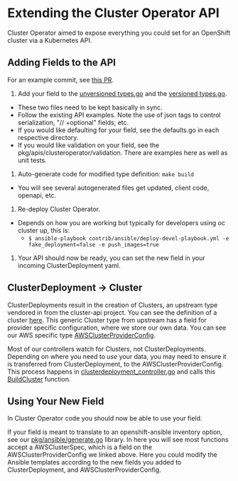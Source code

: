 # Extending the Cluster Operator API

Cluster Operator aimed to expose everything you could set for an OpenShift cluster via a Kubernetes API.

## Adding Fields to the API

For an example commit, see [this PR](https://github.com/openshift/cluster-operator/commit/b29b162a108ea2273cabf59af7b52c3f40381c82#diff-57de84ac14e902638c6bcdbb05b813f3).

 1. Add your field to the [unversioned types.go](https://github.com/openshift/cluster-operator/blob/master/pkg/apis/clusteroperator/types.go) and the [versioned types.go](https://github.com/openshift/cluster-operator/blob/master/pkg/apis/clusteroperator/v1alpha1/types.go).
   * These two files need to be kept basically in sync.
   * Follow the existing API examples. Note the use of json tags to control serialization, "// +optional" fields, etc.
   * If you would like defaulting for your field, see the defaults.go in each respective directory.
   * If you would like validation on your field, see the pkg/apis/clusteroperator/validation. There are examples here as well as unit tests.
 1. Auto-generate code for modified type definition: `make build`
   * You will see several autogenerated files get updated, client code, openapi, etc.
 1. Re-deploy Cluster Operator.
   * Depends on how you are working but typically for developers using oc cluster up, this is:
     * `$ ansible-playbook contrib/ansible/deploy-devel-playbook.yml -e fake_deployment=false -e push_images=true`
 1. Your API should now be ready, you can set the new field in your incoming ClusterDeployment yaml.

## ClusterDeployment -> Cluster

ClusterDeployments result in the creation of Clusters, an upstream type vendored in from the cluster-api project. You can see the definition of a cluster [here](https://github.com/openshift/cluster-operator/blob/master/vendor/sigs.k8s.io/cluster-api/pkg/apis/cluster/v1alpha1/cluster_types.go#L40). This generic Cluster type from upstream has a field for provider specific configuration, where we store our own data. You can see our AWS specific type [AWSClusterProviderConfig](https://github.com/openshift/cluster-operator/blob/master/pkg/apis/clusteroperator/v1alpha1/types.go#L202).

Most of our controllers watch for Clusters, not ClusterDeployments. Depending on where you need to *use* your data, you may need to ensure it is transferred from ClusterDeployment, to the AWSClusterProviderConfig. This process happens in [clusterdeployment_controller.go](https://github.com/openshift/cluster-operator/blob/master/pkg/controller/clusterdeployment/clusterdeployment_controller.go#L620) and calls this [BuildCluster](https://github.com/openshift/cluster-operator/blob/master/pkg/controller/controller_utils.go#L526) function.

## Using Your New Field

In Cluster Operator code you should now be able to use your field.

If your field is meant to translate to an openshift-ansible inventory option, see our [pkg/ansible/generate.go](https://github.com/openshift/cluster-operator/blob/master/pkg/ansible/generate.go) library. In here you will see most functions accept a AWSClusterSpec, which is a field on the AWSClusterProviderConfig we linked above. Here you could modify the Ansible templates according to the new fields you added to ClusterDeployment, and AWSClusterProviderConfig.



